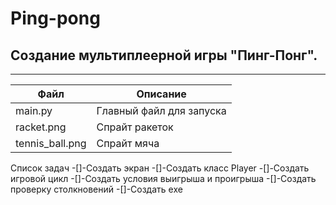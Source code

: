 # Ping-pong
## Cоздание мультиплеерной игры "Пинг-Понг".
---
| Файл | Описание |
|-----|----------|
| main.py | Главный файл для запуска |
| racket.png| Спрайт ракеток |
| tennis_ball.png |Спрайт мяча|

Список задач
-[]-Создать экран
-[]-Создать класс Player
-[]-Создать игровой цикл
-[]-Создать условия выигрыша и проигрыша
-[]-Создать проверку столкновений
-[]-Создать exe
